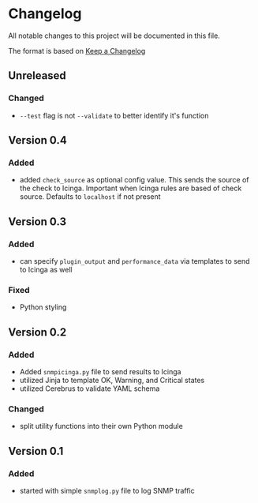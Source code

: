 # Changelog

All notable changes to this project will be documented in this file.

The format is based on [Keep a Changelog](https://keepachangelog.com/en/1.0.0/)

## Unreleased

### Changed

- `--test` flag is not `--validate` to better identify it's function

## Version 0.4

### Added

- added `check_source` as optional config value. This sends the source of the check to Icinga. Important when Icinga rules are based of check source. Defaults to `localhost` if not present

## Version 0.3

### Added

- can specify `plugin_output` and `performance_data` via templates to send to Icinga as well

### Fixed

- Python styling

## Version 0.2

### Added

- Added `snmpicinga.py` file to send results to Icinga
- utilized Jinja to template OK, Warning, and Critical states
- utilized Cerebrus to validate YAML schema

### Changed

- split utility functions into their own Python module

## Version 0.1

### Added

- started with simple `snmplog.py` file to log SNMP traffic
